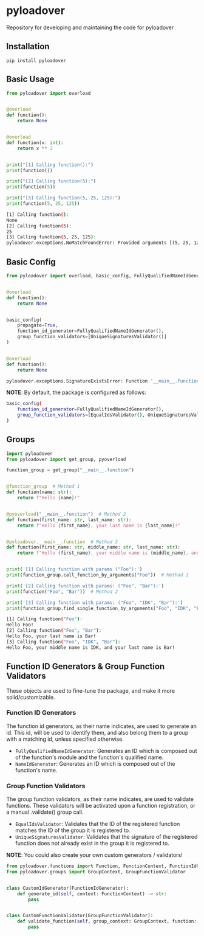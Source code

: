 # pyloadover

Repository for developing and maintaining the code for pyloadover

## Installation

```shell
pip install pyloadover
```

## Basic Usage

```python
from pyloadover import overload


@overload
def function():
    return None


@overload
def function(x: int):
    return x ** 2


print("[1] Calling function():")
print(function())

print("[2] Calling function(5):")
print(function(5))

print("[3] Calling function(5, 25, 125):")
print(function(5, 25, 125))
```

```bash
[1] Calling function():
None
[2] Calling function(5):
25
[3] Calling function(5, 25, 125):
pyloadover.exceptions.NoMatchFoundError: Provided arguments [(5, 25, 125), {}] do not match any signature in group '__main__.function'
```

## Basic Config

```python
from pyloadover import overload, basic_config, FullyQualifiedNameIdGenerator, UniqueSignaturesValidator


@overload
def function():
    return None


basic_config(
    propagate=True,
    function_id_generator=FullyQualifiedNameIdGenerator(),
    group_function_validators=[UniqueSignaturesValidator()]
)


@overload
def function():
    return None
```

```bash
pyloadover.exceptions.SignatureExistsError: Function '__main__.function' signature () already exists in group '__main__.function'
```

__NOTE__: By default, the package is configured as follows:

```bash
basic_config(
    function_id_generator=FullyQualifiedNameIdGenerator(),
    group_function_validators=[EqualIdsValidator(), UniqueSignaturesValidator()]
)
```

## Groups

```python
import pyloadover
from pyloadover import get_group, pyoverload

function_group = get_group("__main__.function")


@function_group  # Method 1
def function(name: str):
    return f"Hello {name}!"


@pyoverload("__main__.function")  # Method 2
def function(first_name: str, last_name: str):
    return f"Hello {first_name}, your last name is {last_name}!"


@pyloadover.__main__.function  # Method 3
def function(first_name: str, middle_name: str, last_name: str):
    return f"Hello {first_name}, your middle name is {middle_name}, and your last name is {last_name}!"


print('[1] Calling function with params ("Foo"):')
print(function_group.call_function_by_arguments("Foo"))  # Method 1

print('[2] Calling function with params: ("Foo", "Bar"):')
print(function("Foo", "Bar"))  # Method 2

print('[3] Calling function with params: ("Foo", "IDK", "Bar"):')
print(function_group.find_single_function_by_arguments("Foo", "IDK", "Bar")("Foo", "IDK", "Bar"))  # Method 3
```

```bash
[1] Calling function("Foo"):
Hello Foo!
[2] Calling function("Foo", "Bar"):
Hello Foo, your last name is Bar!
[3] Calling function("Foo", "IDK", "Bar"):
Hello Foo, your middle name is IDK, and your last name is Bar!
```

## Function ID Generators & Group Function Validators

These objects are used to fine-tune the package, and make it more solid/customizable.

### Function ID Generators

The function id generators, as their name indicates, are used to generate an id. This id, will be used to identify them,
and also belong them to a group with a matching id, unless specified otherwise.

* `FullyQualifiedNameIdGenerator`: Generates an ID which is composed out of the function's module and the function's
  qualified name.
* `NameIdGenerator`: Generates an ID which is composed out of the function's name.

### Group Function Validators

The group function validators, as their name indicates, are used to validate functions. These validators will be
activated upon a function registration, or a manual .validate() group call.

* `EqualIdsValidator`: Validates that the ID of the registered function matches the ID of the group it is registered to.
* `UniqueSignaturesValidator`: Validates that the signature of the registered function does not already exist in the
  group it is registered to.

__NOTE__: You could also create your own custom generators / validators!

```python
from pyloadover.functions import Function, FunctionContext, FunctionIdGenerator
from pyloadover.groups import GroupContext, GroupFunctionValidator


class CustomIdGenerator(FunctionIdGenerator):
    def generate_id(self, context: FunctionContext) -> str:
        pass


class CustomFunctionValidator(GroupFunctionValidator):
    def validate_function(self, group_context: GroupContext, function: Function):
        pass
```